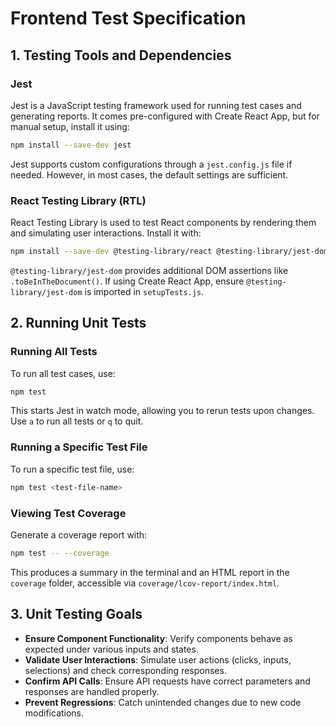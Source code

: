 # Frontend Test Specification

## 1. Testing Tools and Dependencies

### Jest
Jest is a JavaScript testing framework used for running test cases and generating reports. It comes pre-configured with Create React App, but for manual setup, install it using:

```sh
npm install --save-dev jest
```

Jest supports custom configurations through a `jest.config.js` file if needed. However, in most cases, the default settings are sufficient.

### React Testing Library (RTL)
React Testing Library is used to test React components by rendering them and simulating user interactions. Install it with:

```sh
npm install --save-dev @testing-library/react @testing-library/jest-dom
```

`@testing-library/jest-dom` provides additional DOM assertions like `.toBeInTheDocument()`. If using Create React App, ensure `@testing-library/jest-dom` is imported in `setupTests.js`.

## 2. Running Unit Tests

### Running All Tests
To run all test cases, use:

```sh
npm test
```


This starts Jest in watch mode, allowing you to rerun tests upon changes. Use `a` to run all tests or `q` to quit.

### Running a Specific Test File
To run a specific test file, use:

```sh
npm test <test-file-name>
```




### Viewing Test Coverage
Generate a coverage report with:

```sh
npm test -- --coverage
```

This produces a summary in the terminal and an HTML report in the `coverage` folder, accessible via `coverage/lcov-report/index.html`.

## 3. Unit Testing Goals

- **Ensure Component Functionality**: Verify components behave as expected under various inputs and states.
- **Validate User Interactions**: Simulate user actions (clicks, inputs, selections) and check corresponding responses.
- **Confirm API Calls**: Ensure API requests have correct parameters and responses are handled properly.
- **Prevent Regressions**: Catch unintended changes due to new code modifications.

